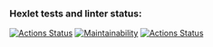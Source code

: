 ### Hexlet tests and linter status:
[![Actions Status](https://github.com/VimLoko/frontend-project-lvl1/workflows/hexlet-check/badge.svg)](https://github.com/VimLoko/frontend-project-lvl1/actions)
[![Maintainability](https://api.codeclimate.com/v1/badges/5286dfd59d24f6589cf9/maintainability)](https://codeclimate.com/github/VimLoko/frontend-project-lvl1/maintainability)
[![Actions Status](https://github.com/VimLoko/frontend-project-lvl1/workflows/superlinter/badge.svg)](https://github.com/VimLoko/frontend-project-lvl1/actions)